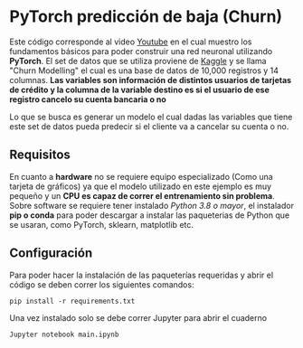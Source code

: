 # PyTorch predicción de baja (Churn)
Este código corresponde al video [Youtube]() en el cual muestro los fundamentos básicos para poder construir una red neuronal utilizando **PyTorch**. El set de datos que se utiliza proviene de [Kaggle](https://www.kaggle.com/datasets/shubh0799/churn-modelling) y se llama "Churn Modelling" el cual es una base de datos de 10,000 registros y 14 columnas. **Las variables son información de distintos usuarios de tarjetas de crédito y la columna de la variable destino es si el usuario de ese registro cancelo su cuenta bancaria o no**

Lo que se busca es generar un modelo el cual dadas las variables que tiene este set de datos pueda predecir si el cliente va a cancelar su cuenta o no.

## Requisitos
En cuanto a **hardware** no se requiere equipo especializado (Como una tarjeta de gráficos) ya que el modelo utilizado en este ejemplo es muy pequeño y un **CPU es capaz de correr el entrenamiento sin problema**. 
Sobre software se requiere tener instalado *Python 3.8 o mayor*, el instalador **pip o conda** para poder descargar a instalar las paqueterias de Python que se usaran, como PyTorch, sklearn, matplotlib etc.

## Configuración
Para poder hacer la instalación de las paqueterías requeridas y abrir el código se deben correr los siguientes comandos:
~~~
pip install -r requirements.txt
~~~
Una vez instalado solo se debe correr Jupyter para abrir el cuaderno
~~~
Jupyter notebook main.ipynb
~~~

